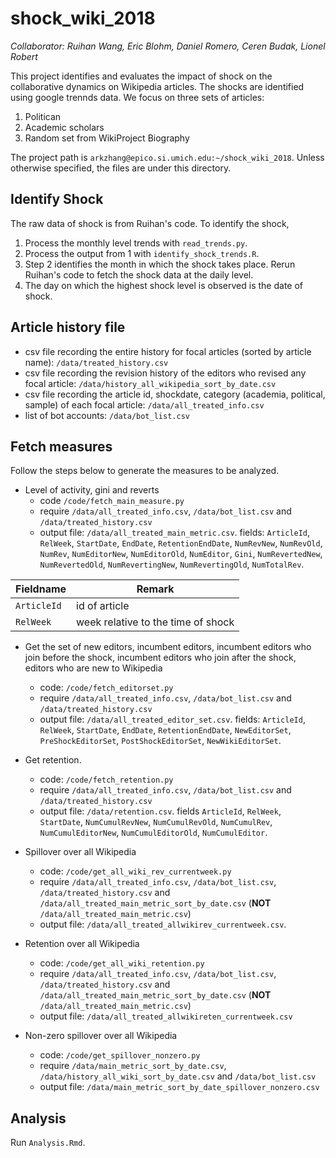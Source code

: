 # shock_wiki_2018

_Collaborator: Ruihan Wang, Eric Blohm, Daniel Romero, Ceren Budak, Lionel Robert_

This project identifies and evaluates the impact of shock on the collaborative dynamics on Wikipedia articles. The shocks are identified using google trennds data. We focus on three sets of articles:
  1. Politican
  2. Academic scholars
  3. Random set from WikiProject Biography

The project path is `arkzhang@epico.si.umich.edu:~/shock_wiki_2018`. Unless otherwise specified, the files are under this directory.

## Identify Shock
The raw data of shock is from Ruihan's code. To identify the shock,
  1. Process the monthly level trends with `read_trends.py`.
  2. Process the output from 1 with `identify_shock_trends.R`.
  3. Step 2 identifies the month in which the shock takes place. Rerun Ruihan's code to fetch the shock data at the daily level.
  4. The day on which the highest shock level is observed is the date of shock.

## Article history file
* csv file recording the entire history for focal articles (sorted by article name): `/data/treated_history.csv`
* csv file recording the revision history of the editors who revised any focal article: `/data/history_all_wikipedia_sort_by_date.csv`
* csv file recording the article id, shockdate, category (academia, political, sample) of each focal article: `/data/all_treated_info.csv`
* list of bot accounts: `/data/bot_list.csv`

## Fetch measures
Follow the steps below to generate the measures to be analyzed.
* Level of activity, gini and reverts
  * code `/code/fetch_main_measure.py`
  * require `/data/all_treated_info.csv`, `/data/bot_list.csv` and `/data/treated_history.csv`
  * output file: `/data/all_treated_main_metric.csv`. fields: `ArticleId`, `RelWeek`, `StartDate`, `EndDate`, `RetentionEndDate`,	`NumRevNew`, `NumRevOld`, `NumRev`,	`NumEditorNew`,	`NumEditorOld`,	`NumEditor`, `Gini`, `NumRevertedNew`, `NumRevertedOld`, `NumRevertingNew`, `NumRevertingOld`, `NumTotalRev`.

| Fieldname | Remark |
| ---------- |---------- |
| `ArticleId` | id of article |
| `RelWeek` | week relative to the time of shock |


* Get the set of new editors, incumbent editors, incumbent editors who join before the shock, incumbent editors who join after the shock, editors who are new to Wikipedia
  * code: `/code/fetch_editorset.py`
  * require `/data/all_treated_info.csv`, `/data/bot_list.csv` and `/data/treated_history.csv`
  * output file: `/data/all_treated_editor_set.csv`. fields: `ArticleId`, `RelWeek`, `StartDate`, `EndDate`, `RetentionEndDate`,	`NewEditorSet`, `PreShockEditorSet`, `PostShockEditorSet`,	`NewWikiEditorSet`.

* Get retention.
  * code: `/code/fetch_retention.py`
  * require `/data/all_treated_info.csv`, `/data/bot_list.csv` and `/data/treated_history.csv`
  * output file: `/data/retention.csv`. fields `ArticleId`, `RelWeek`, `StartDate`, `NumCumulRevNew`, `NumCumulRevOld`, `NumCumulRev`, `NumCumulEditorNew`, `NumCumulEditorOld`, `NumCumulEditor`.

* Spillover over all Wikipedia
  * code: `/code/get_all_wiki_rev_currentweek.py`
  * require `/data/all_treated_info.csv`, `/data/bot_list.csv`, `/data/treated_history.csv` and `/data/all_treated_main_metric_sort_by_date.csv` (**NOT** `/data/all_treated_main_metric.csv`)
  * output file: `/data/all_treated_allwikirev_currentweek.csv`.

* Retention over all Wikipedia
  * code: `/code/get_all_wiki_retention.py`
  * require `/data/all_treated_info.csv`, `/data/bot_list.csv`, `/data/treated_history.csv` and `/data/all_treated_main_metric_sort_by_date.csv` (**NOT** `/data/all_treated_main_metric.csv`)
  * output file: `/data/all_treated_allwikireten_currentweek.csv`

* Non-zero spillover over all Wikipedia
  * code: `/code/get_spillover_nonzero.py`
  * require `/data/main_metric_sort_by_date.csv`, `/data/history_all_wiki_sort_by_date.csv` and `/data/bot_list.csv`
  * output file: `/data/main_metric_sort_by_date_spillover_nonzero.csv`

## Analysis
Run `Analysis.Rmd`.
